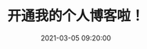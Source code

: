---
title: 开通我的个人博客啦！
date: 2021-03-05 09:20:00
tags: "life"
categories: "python"
toc: true
mathjax: true
---